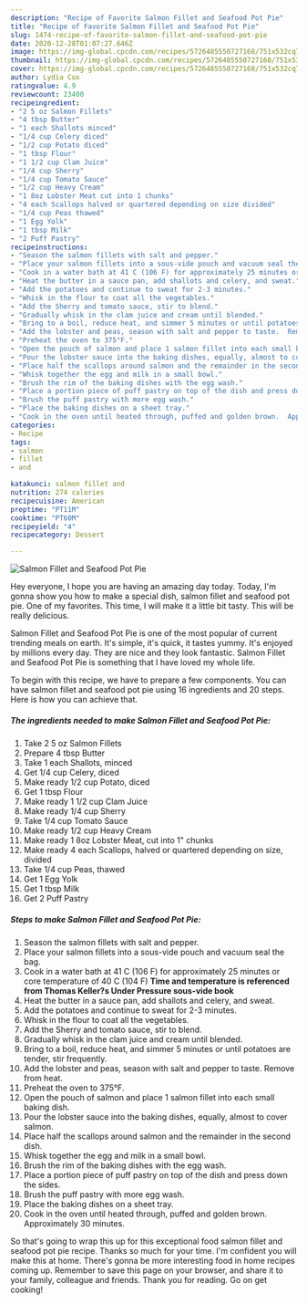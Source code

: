 ```yaml
---
description: "Recipe of Favorite Salmon Fillet and Seafood Pot Pie"
title: "Recipe of Favorite Salmon Fillet and Seafood Pot Pie"
slug: 1474-recipe-of-favorite-salmon-fillet-and-seafood-pot-pie
date: 2020-12-28T01:07:27.646Z
image: https://img-global.cpcdn.com/recipes/5726485550727168/751x532cq70/salmon-fillet-and-seafood-pot-pie-recipe-main-photo.jpg
thumbnail: https://img-global.cpcdn.com/recipes/5726485550727168/751x532cq70/salmon-fillet-and-seafood-pot-pie-recipe-main-photo.jpg
cover: https://img-global.cpcdn.com/recipes/5726485550727168/751x532cq70/salmon-fillet-and-seafood-pot-pie-recipe-main-photo.jpg
author: Lydia Cox
ratingvalue: 4.9
reviewcount: 23400
recipeingredient:
- "2 5 oz Salmon Fillets"
- "4 tbsp Butter"
- "1 each Shallots minced"
- "1/4 cup Celery diced"
- "1/2 cup Potato diced"
- "1 tbsp Flour"
- "1 1/2 cup Clam Juice"
- "1/4 cup Sherry"
- "1/4 cup Tomato Sauce"
- "1/2 cup Heavy Cream"
- "1 8oz Lobster Meat cut into 1 chunks"
- "4 each Scallops halved or quartered depending on size divided"
- "1/4 cup Peas thawed"
- "1 Egg Yolk"
- "1 tbsp Milk"
- "2 Puff Pastry"
recipeinstructions:
- "Season the salmon fillets with salt and pepper."
- "Place your salmon fillets into a sous-vide pouch and vacuum seal the bag."
- "Cook in a water bath at 41 C (106 F) for approximately 25 minutes or core temperature of 40 C (104 F)  **Time and temperature is referenced from Thomas Keller?s Under Pressure sous-vide book**"
- "Heat the butter in a sauce pan, add shallots and celery, and sweat."
- "Add the potatoes and continue to sweat for 2-3 minutes."
- "Whisk in the flour to coat all the vegetables."
- "Add the Sherry and tomato sauce, stir to blend."
- "Gradually whisk in the clam juice and cream until blended."
- "Bring to a boil, reduce heat, and simmer 5 minutes or until potatoes are tender, stir frequently."
- "Add the lobster and peas, season with salt and pepper to taste.  Remove from heat."
- "Preheat the oven to 375°F."
- "Open the pouch of salmon and place 1 salmon fillet into each small baking dish."
- "Pour the lobster sauce into the baking dishes, equally, almost to cover salmon."
- "Place half the scallops around salmon and the remainder in the second dish."
- "Whisk together the egg and milk in a small bowl."
- "Brush the rim of the baking dishes with the egg wash."
- "Place a portion piece of puff pastry on top of the dish and press down the sides."
- "Brush the puff pastry with more egg wash."
- "Place the baking dishes on a sheet tray."
- "Cook in the oven until heated through, puffed and golden brown.  Approximately 30 minutes."
categories:
- Recipe
tags:
- salmon
- fillet
- and

katakunci: salmon fillet and 
nutrition: 274 calories
recipecuisine: American
preptime: "PT11M"
cooktime: "PT60M"
recipeyield: "4"
recipecategory: Dessert

---
```



![Salmon Fillet and Seafood Pot Pie](https://img-global.cpcdn.com/recipes/5726485550727168/751x532cq70/salmon-fillet-and-seafood-pot-pie-recipe-main-photo.jpg)

Hey everyone, I hope you are having an amazing day today. Today, I'm gonna show you how to make a special dish, salmon fillet and seafood pot pie. One of my favorites. This time, I will make it a little bit tasty. This will be really delicious.



Salmon Fillet and Seafood Pot Pie is one of the most popular of current trending meals on earth. It's simple, it's quick, it tastes yummy. It's enjoyed by millions every day. They are nice and they look fantastic. Salmon Fillet and Seafood Pot Pie is something that I have loved my whole life.


To begin with this recipe, we have to prepare a few components. You can have salmon fillet and seafood pot pie using 16 ingredients and 20 steps. Here is how you can achieve that.

<!--inarticleads1-->

##### The ingredients needed to make Salmon Fillet and Seafood Pot Pie:

1. Take 2 5 oz Salmon Fillets
1. Prepare 4 tbsp Butter
1. Take 1 each Shallots, minced
1. Get 1/4 cup Celery, diced
1. Make ready 1/2 cup Potato, diced
1. Get 1 tbsp Flour
1. Make ready 1 1/2 cup Clam Juice
1. Make ready 1/4 cup Sherry
1. Take 1/4 cup Tomato Sauce
1. Make ready 1/2 cup Heavy Cream
1. Make ready 1 8oz Lobster Meat, cut into 1&#34; chunks
1. Make ready 4 each Scallops, halved or quartered depending on size, divided
1. Take 1/4 cup Peas, thawed
1. Get 1 Egg Yolk
1. Get 1 tbsp Milk
1. Get 2 Puff Pastry




<!--inarticleads2-->

##### Steps to make Salmon Fillet and Seafood Pot Pie:

1. Season the salmon fillets with salt and pepper.
1. Place your salmon fillets into a sous-vide pouch and vacuum seal the bag.
1. Cook in a water bath at 41 C (106 F) for approximately 25 minutes or core temperature of 40 C (104 F)  **Time and temperature is referenced from Thomas Keller?s Under Pressure sous-vide book**
1. Heat the butter in a sauce pan, add shallots and celery, and sweat.
1. Add the potatoes and continue to sweat for 2-3 minutes.
1. Whisk in the flour to coat all the vegetables.
1. Add the Sherry and tomato sauce, stir to blend.
1. Gradually whisk in the clam juice and cream until blended.
1. Bring to a boil, reduce heat, and simmer 5 minutes or until potatoes are tender, stir frequently.
1. Add the lobster and peas, season with salt and pepper to taste.  Remove from heat.
1. Preheat the oven to 375°F.
1. Open the pouch of salmon and place 1 salmon fillet into each small baking dish.
1. Pour the lobster sauce into the baking dishes, equally, almost to cover salmon.
1. Place half the scallops around salmon and the remainder in the second dish.
1. Whisk together the egg and milk in a small bowl.
1. Brush the rim of the baking dishes with the egg wash.
1. Place a portion piece of puff pastry on top of the dish and press down the sides.
1. Brush the puff pastry with more egg wash.
1. Place the baking dishes on a sheet tray.
1. Cook in the oven until heated through, puffed and golden brown.  Approximately 30 minutes.




So that's going to wrap this up for this exceptional food salmon fillet and seafood pot pie recipe. Thanks so much for your time. I'm confident you will make this at home. There's gonna be more interesting food in home recipes coming up. Remember to save this page on your browser, and share it to your family, colleague and friends. Thank you for reading. Go on get cooking!
